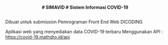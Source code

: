 <p align="center">
  <strong>
    # SIMAVID
    # Sistem Informasi COVID-19
  </strong>
</>



##

Dibuat untuk submission Pemrograman Front End Web DICODING

Aplikasi web yang menyediakan data COVID-19 terbaru
Menggunakan API : https://covid-19.mathdro.id/api
